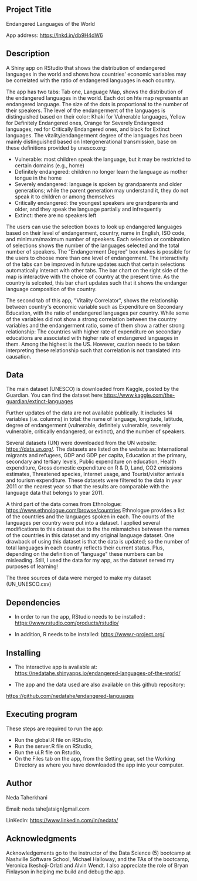 ## Project Title

Endangered Languages of the World

App address: https://lnkd.in/db9H4dW6 

## Description


A Shiny app on RStudio that shows the distribution of endangered languages in the world and shows how countries' economic variables may be correlated with the ratio of endangered languages in each country. 

The app has two tabs:
Tab one, Language Map, shows the distribution of the endangered languages in the world. Each dot on hte map represents an endangered language. The size of the dots is proportional to the number of their speakers. The level of the endangerment of the languages is distinguished based on their color: Khaki for Vulnerable languages, Yellow for Definitely Endangered ones, Orange for Severely Endangered languages, red for Critically Endangered ones, and black for Extinct languages. The vitality/endangerment degree of the languages has been mainly distinguished based on Intergenerational transmission, base on these definitions provided by unesco.org:

* Vulnerable: 	most children speak the language, but it may be restricted to certain domains (e.g., home)
* Definitely endangered: children no longer learn the language as mother tongue in the home
* Severely endangered: language is spoken by grandparents and older generations; while the parent generation may understand it, they do not speak it to children or among themselves
* Critically endangered: the youngest speakers are grandparents and older, and they speak the language partially and infrequently
* Extinct: there are no speakers left


The users can use the selection boxes to look up endangered languages based on their level of endangerment, country, name in English, ISO code, and minimum/maximum number of speakers. Each selection or combination of selections shows the number of the languages selected and the total number of speakers. The "Endangerment Degree" box makes is possible for the users to choose more than one level of endangerment. The interactivity of the tabs can be improved in future updates such that certain selections automatically interact with other tabs. The bar chart on the right side of the map is interactive with the choice of country at the present time. As the country is selceted, this bar chart updates such that it shows the endanger language composition of the country. 


The second tab of this app, "Vitality Correlator", shows the relationship between country's economic variable such as Expenditure on Secondary Education, with the ratio of endangered languages per country. While some of the variables did not show a strong correlation between the country variables and the endangerment ratio, some of them show a rather strong relationship: The countries with higher rate of expenditure on secondary educations are associated with higher rate of endangered languages in them. Among the highest is the US. However, caution needs to be taken interpreting these relationship such that correlation is not translated into causation. 


## Data
The main dataset (UNESCO) is downloaded from Kaggle, posted by the Guardian. You can find the dataset here:https://www.kaggle.com/the-guardian/extinct-languages

Further updates of the data are not available publically. It includes 14 variables (i.e. columns) in total: the name of language, longitude, latitude, degree of endangerment (vulnerable, definitely vulnerable, severely vulnerable, critically endangered, or extinct), and the number of speakers. 

Several datasets (UN) were downloaded from the UN website: https://data.un.org/. The datasets are listed on the website as:
International migrants and refugees, GDP and GDP per capita, Education at the primary, secondary and tertiary levels,  Public expenditure on education, Health expenditure, Gross domestic expenditure on R & D, Land, CO2 emissions estimates, Threatened species, Internet usage, and Tourist/visitor arrivals and tourism expenditure.  These datasets were filtered to the data in year 2011 or the nearest year so that the results are comparable with the language data that belongs to year 2011. 


A third part of the data comes from Ethnologue: https://www.ethnologue.com/browse/countries
Ethnologue provides a list of the countries and the languages spoken in each. The counts of the languages per country were put into a dataset. I applied several modifications to this dataset due to the the mismatches between the names of the countries in this dataset and my original language dataset. One drawback of using this dataset is that the data is updated; so the number of total languages in each country reflects their current status. Plus, depending on the definition of "language" these numbers can be misleading. Still, I used the data for my app, as the dataset served my purposes of learning!

The three sources of data were merged to make my dataset (UN_UNESCO.csv)



## Dependencies

* In order to run the app, RStudio needs to be installed :
https://www.rstudio.com/products/rstudio/

* In addition, R needs to be installed:
https://www.r-project.org/


## Installing

* The interactive app is available at: https://nedatahe.shinyapps.io/endangered-languages-of-the-world/

* The app and the data used are also available on this github repository:

https://github.com/nedatahe/endangered-languages


## Executing program

These steps are required to run the app:
* Run the global.R file on RStudio,
* Run the server.R file on RStudio, 
* Run the ui.R file on Rstudio, 
* On the Files tab on the app, from the Setting gear, set the Working Directory as where you have downloaded the app into your computer. 


## Author

Neda Taherkhani

Email: neda.tahe[atsign]gmail.com

LinKedin: https://www.linkedin.com/in/nedata/ 

## Acknowledgments

Acknowledgements go to the instructor of the Data Science (5) bootcamp at Nashville Software School, Michael Halloway, and the TAs of the bootcamp, Veronica Ikeshoji-Orlati and Alvin Wendt. I also appreciate the role of Bryan Finlayson in helping me build and debug the app. 
